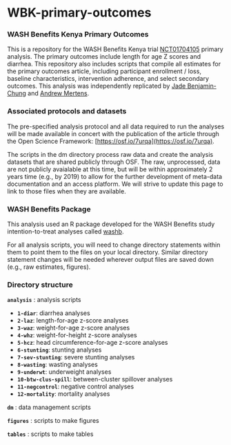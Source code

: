 # WBK-primary-outcomes

### WASH Benefits Kenya Primary Outcomes

This is a repository for the WASH Benefits Kenya trial [NCT01704105](https://clinicaltrials.gov/ct2/show/NCT01704105) primary analysis. The primary outcomes include length for age Z scores and diarrhea. This repository also includes scripts that compile all estimates for the primary outcomes article, including participant enrollment / loss, baseline characteristics, intervention adherence, and select secondary outcomes. This analysis was independently replicated by [Jade Benjamin-Chung](jadebc@berkeley.edu) and [Andrew Mertens](amertens@berkeley.edu). 

### Associated protocols and datasets

The pre-specified analysis protocol and all data required to run the analyses will be made available in concert with the publication of the article through the Open Science Framework: [https://osf.io/7urqa](https://osf.io/7urqa).

The scripts in the dm directory process raw data and create the analysis datasets that are shared publicly through OSF. The raw, unprocessed, data are not publicly avaialable at this time, but will be within approximately 2 years time (e.g., by 2019) to allow for the further development of meta-data documentation and an access platform. We will strive to update this page to link to those files when they are available.

### WASH Benefits Package

This analysis used an R package developed for the WASH Benefits study intention-to-treat analyses called [washb](https://github.com/ben-arnold/washb). 

For all analysis scripts, you will need to change directory statements within them to point them to the files on your local directory. Similar directory statement changes will be needed wherever output files are saved down (e.g., raw estimates, figures).

### Directory structure

**`analysis`** : analysis scripts

* **`1-diar`**: diarrhea analyses
* **`2-laz`**: length-for-age z-score analyses
* **`3-waz`**: weight-for-age z-score analyses
* **`4-whz`**: weight-for-height z-score analyses
* **`5-hcz`**: head circumference-for-age z-score analyses
* **`6-stunting`**: stunting analyses
* **`7-sev-stunting`**: severe stunting analyses
* **`8-wasting`**: wasting analyses
* **`9-underwt`**: underweight analyses
* **`10-btw-clus-spill`**: between-cluster spillover analyses
* **`11-negcontrol`**: negative control analyses
* **`12-mortality`**: mortality analyses

**`dm`** : data management scripts

**`figures`** : scripts to make figures

**`tables`** : scripts to make tables

